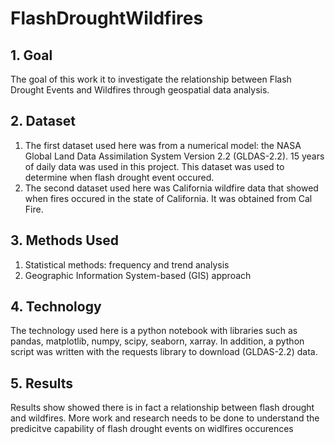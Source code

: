 # FlashDroughtWildfires

## 1. Goal
The goal of this work it to investigate the relationship between Flash Drought Events and Wildfires through geospatial data analysis.

## 2. Dataset
1. The first dataset used here was from a numerical model: the NASA Global Land Data Assimilation System Version 2.2 (GLDAS-2.2). 15 years of daily data was used in this project. This dataset was used to determine when flash drought event occured.
2. The second dataset used here was California wildfire data that showed when fires occured in the state of California. It was obtained from Cal Fire.

## 3. Methods Used
1. Statistical methods: frequency and trend analysis
2. Geographic Information System-based (GIS) approach

## 4. Technology 
The technology used here is a python notebook with libraries such as pandas, matplotlib, numpy, scipy, seaborn, xarray. In addition, a python script was written with the requests library to download (GLDAS-2.2) data.

## 5. Results
Results show showed there is in fact a relationship between flash drought and wildfires. More work and research needs to be done to understand the predicitve capability of flash drought events on widlfires occurences

